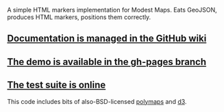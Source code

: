 A simple HTML markers implementation for Modest Maps. Eats GeoJSON,
produces HTML markers, positions them correctly.

## [Documentation is managed in the GitHub wiki](https://github.com/mapbox/markers.js/wiki)
## [The demo is available in the gh-pages branch](http://mapbox.com/markers.js/)
## [The test suite is online](http://mapbox.com/markers.js/test/)

This code includes bits of also-BSD-licensed [polymaps](http://polymaps.org/) and
[d3](http://d3js.org/).
